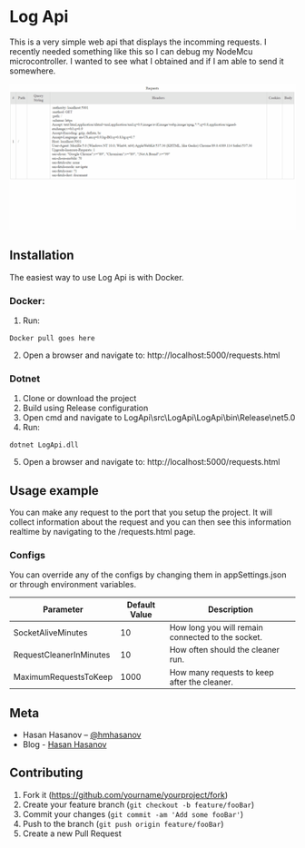 # Log Api

This is a very simple web api that displays the incomming requests. I recently needed something like this so I can debug my NodeMcu microcontroller. I wanted to see what I obtained and if I am able to send it somewhere.

![](assets/LogApi.gif)

## Installation 

The easiest way to use Log Api is with Docker.

### Docker:

1. Run:
```
Docker pull goes here
```
2. Open a browser and navigate to: http://localhost:5000/requests.html

### Dotnet

1. Clone or download the project
2. Build using Release configuration
3. Open cmd and navigate to LogApi\src\LogApi\LogApi\bin\Release\net5.0
4. Run:

```
dotnet LogApi.dll
```
5. Open a browser and navigate to: http://localhost:5000/requests.html

## Usage example

You can make any request to the port that you setup the project. It will collect information about the request and you can then see this information realtime by navigating to the /requests.html page.

### Configs

You can override any of the configs by changing them in appSettings.json or through environment variables.

| Parameter  | Default Value | Description |
| ------------- | ------------- |------------- |
| SocketAliveMinutes  | 10  | How long you will remain connected to the socket.  |
| RequestCleanerInMinutes  |  10  | How often should the cleaner run. |
| MaximumRequestsToKeep  | 1000 | How many requests to keep after the cleaner. |

## Meta

* Hasan Hasanov – [@hmhasanov](https://twitter.com/hmhasanov)
* Blog - [Hasan Hasanov](https://hasan-hasanov.com/)

## Contributing

1. Fork it (<https://github.com/yourname/yourproject/fork>)
2. Create your feature branch (`git checkout -b feature/fooBar`)
3. Commit your changes (`git commit -am 'Add some fooBar'`)
4. Push to the branch (`git push origin feature/fooBar`)
5. Create a new Pull Request
